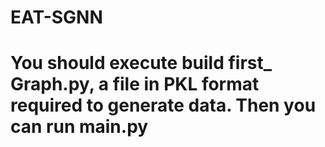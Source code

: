 # EAT-SGNN

# You should execute build first_ Graph.py, a file in PKL format required to generate data. Then you can run main.py

